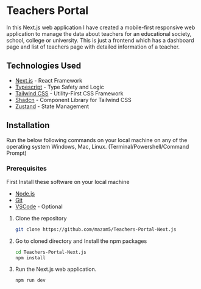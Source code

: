 # Teachers Portal

In this Next.js web application I have created a mobile-first responsive web application to manage the data about teachers for an educational society, school, college or university. This is just a frontend which has a dashboard page and list of teachers page with detailed information of a teacher.

## Technologies Used

- [Next.js](https://nextjs.org/) - React Framework
- [Typescript](https://www.typescriptlang.org/) - Type Safety and Logic
- [Tailwind CSS](https://tailwindcss.com/) - Utility-First CSS Framework
- [Shadcn](https://ui.shadcn.com/) - Component Library for Tailwind CSS
- [Zustand](https://zustand-demo.pmnd.rs/) - State Management

## Installation

Run the below following commands on your local machine on any of the operating system Windows, Mac, Linux. (Terminal/Powershell/Command Prompt)

### Prerequisites

First Install these software on your local machine

- [Node.js](https://nodejs.org/en/)
- [Git](https://git-scm.com)
- [VSCode](https://code.visualstudio.com/) - Optional

1. Clone the repository

    ```bash
    git clone https://github.com/mazam5/Teachers-Portal-Next.js
    ```

2. Go to cloned directory and Install the npm packages

    ```bash
    cd Teachers-Portal-Next.js
    npm install
    ```

3. Run the Next.js web application.

    ```bash
    npm run dev
   ```
